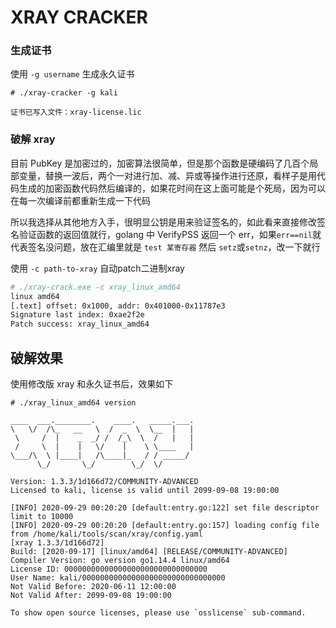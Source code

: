 # XRAY CRACKER

### 生成证书

使用 `-g username` 生成永久证书

```
# ./xray-cracker -g kali

证书已写入文件：xray-license.lic
```

### 破解 xray

目前 PubKey 是加密过的，加密算法很简单，但是那个函数是硬编码了几百个局部变量，替换一波后，两个一对进行加、减、异或等操作进行还原，看样子是用代码生成的加密函数代码然后编译的，如果花时间在这上面可能是个死局，因为可以在每一次编译前都重新生成一下代码

所以我选择从其他地方入手，很明显公钥是用来验证签名的，如此看来直接修改签名验证函数的返回值就行，golang 中 VerifyPSS 返回一个 err，如果`err==nil`就代表签名没问题，放在汇编里就是 `test 某寄存器` 然后 `setz`或`setnz`，改一下就行

使用 `-c path-to-xray` 自动patch二进制xray

```bash
# ./xray-crack.exe -c xray_linux_amd64
linux amd64
[.text] offset: 0x1000, addr: 0x401000-0x11787e3
Signature last index: 0xae2f2e
Patch success: xray_linux_amd64
```

## 破解效果

使用修改版 xray 和永久证书后，效果如下

```
# ./xray_linux_amd64 version

____  ___.________.    ____.   _____.___.
\   \/  /\_   __   \  /  _  \  \__  |   |
 \     /  |    _  _/ /  /_\  \  /   |   |
 /     \  |    |   \/    |    \ \____   |
\___/\  \ |____|   /\____|_   / / _____/
      \_/       \_/        \_/  \/

Version: 1.3.3/1d166d72/COMMUNITY-ADVANCED
Licensed to kali, license is valid until 2099-09-08 19:00:00

[INFO] 2020-09-29 00:20:20 [default:entry.go:122] set file descriptor limit to 10000
[INFO] 2020-09-29 00:20:20 [default:entry.go:157] loading config file from /home/kali/tools/scan/xray/config.yaml
[xray 1.3.3/1d166d72]
Build: [2020-09-17] [linux/amd64] [RELEASE/COMMUNITY-ADVANCED]
Compiler Version: go version go1.14.4 linux/amd64
License ID: 00000000000000000000000000000000
User Name: kali/00000000000000000000000000000000
Not Valid Before: 2020-06-11 12:00:00
Not Valid After: 2099-09-08 19:00:00

To show open source licenses, please use `osslicense` sub-command.
```
